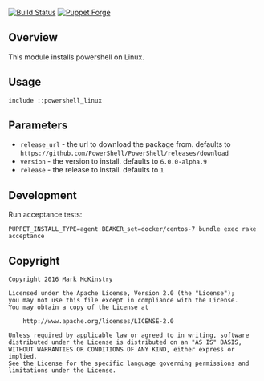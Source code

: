 [![Build Status](https://travis-ci.org/mmckinst/puppet-powershell_linux.svg?branch=master)](https://travis-ci.org/mmckinst/puppet-powershell_linux)
[![Puppet Forge](https://img.shields.io/puppetforge/v/mmckinst/powershell_linux.svg?maxAge=2592000)]()

## Overview

This module installs powershell on Linux.

## Usage

```
include ::powershell_linux
```
## Parameters

* `release_url` - the url to download the package from. defaults to  `https://github.com/PowerShell/PowerShell/releases/download`
* `version` - the version to install. defaults to `6.0.0-alpha.9`
* `release` - the release to install. defaults to `1`

## Development

Run acceptance tests:

```
PUPPET_INSTALL_TYPE=agent BEAKER_set=docker/centos-7 bundle exec rake acceptance
```

## Copyright

```
Copyright 2016 Mark McKinstry

Licensed under the Apache License, Version 2.0 (the "License");
you may not use this file except in compliance with the License.
You may obtain a copy of the License at

    http://www.apache.org/licenses/LICENSE-2.0

Unless required by applicable law or agreed to in writing, software
distributed under the License is distributed on an "AS IS" BASIS,
WITHOUT WARRANTIES OR CONDITIONS OF ANY KIND, either express or implied.
See the License for the specific language governing permissions and
limitations under the License.
```
